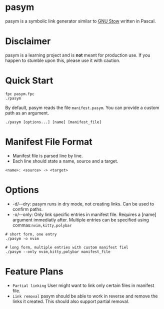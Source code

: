 # pasym

pasym is a symbolic link generator similar to [GNU Stow] written in Pascal.

# Disclaimer
pasym is a learning project and is **not** meant for production use.
If you happen to stumble upon this, please use it with caution.

# Quick Start

``` console
fpc pasym.fpc
./pasym
```

By default, pasym reads the file `manifest.pasym`. You can provide a custom path as an argument.

``` console
./pasym [options...] [name] [manifest_file]
```

# Manifest File Format

- Manifest file is parsed line by line.
- Each line should state a name, source and a target.

```
<name>: <source> -> <target>
```

# Options
- -d/--dry: pasym runs in dry mode, not creating links. Can be used to confirm paths.
- -o/--only: Only link specific entries in manifest file. Requires a [name] argument immediatly after. Multiple entries can be specified using commas:`nvim,kitty,polybar`

``` console
# short form, one entry
./pasym -o nvim

# long form, multiple entries with custom manifest fiel
./pasym --only nvim,kitty,polybar manifest_file
```

# Feature Plans
- `Partial linking` User might want to link only certain files in manifest file.
- `Link removal` pasym should be able to work in reverse and remove the links it created. This should also support partial removal.

[GNU Stow]: https://www.gnu.org/software/stow/
